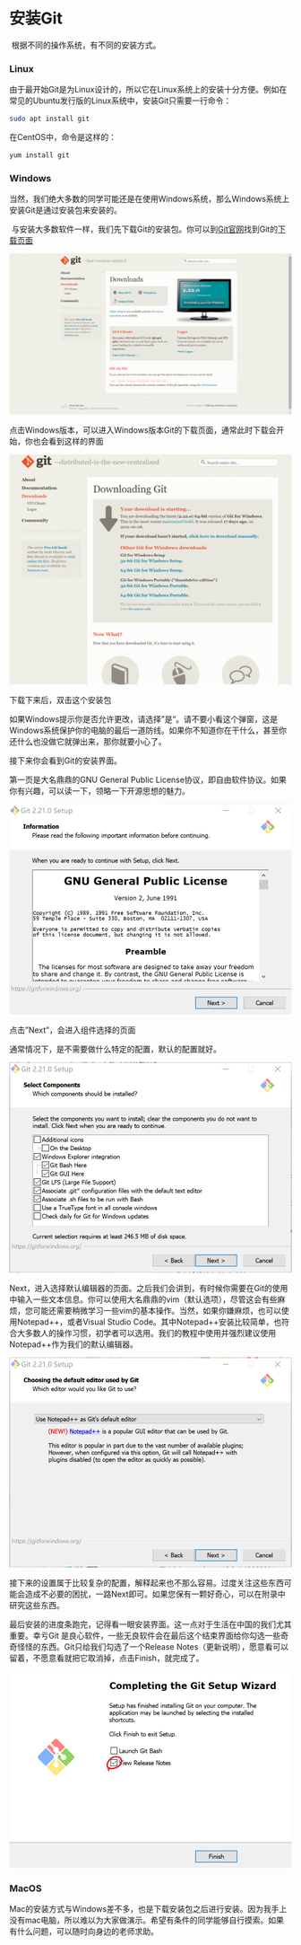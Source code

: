 # 安装Git

​	根据不同的操作系统，有不同的安装方式。

### Linux

由于最开始Git是为Linux设计的，所以它在Linux系统上的安装十分方便。例如在常见的Ubuntu发行版的Linux系统中，安装Git只需要一行命令：

```bash
sudo apt install git
```

在CentOS中，命令是这样的：

```bash
yum install git
```

### Windows

当然，我们绝大多数的同学可能还是在使用Windows系统，那么Windows系统上安装Git是通过安装包来安装的。

​	与安装大多数软件一样，我们先下载Git的安装包。你可以到[Git官网](https://git-scm.com/)找到Git的[下载页面](https://git-scm.com/downloads)

![alt](./Assert/git下载页面.png)

点击Windows版本，可以进入Windows版本Git的下载页面，通常此时下载会开始，你也会看到这样的界面

![page](./Assert/downloadGitWin.png)

下载下来后，双击这个安装包

如果Windows提示你是否允许更改，请选择”是“。请不要小看这个弹窗，这是Windows系统保护你的电脑的最后一道防线。如果你不知道你在干什么，甚至你还什么也没做它就弹出来，那你就要小心了。

接下来你会看到Git的安装界面。

第一页是大名鼎鼎的GNU General Public License协议，即自由软件协议。如果你有兴趣，可以读一下，领略一下开源思想的魅力。

![install1](./Assert/install1.png)

点击”Next”，会进入组件选择的页面

通常情况下，是不需要做什么特定的配置，默认的配置就好。

![insatll2](./Assert/install2.png)

Next，进入选择默认编辑器的页面。之后我们会讲到，有时候你需要在Git的使用中输入一些文本信息。你可以使用大名鼎鼎的vim（默认选项），尽管这会有些麻烦，您可能还需要稍微学习一些vim的基本操作。当然，如果你嫌麻烦，也可以使用Notepad++，或者Visual Studio Code。其中Notepad++安装比较简单，也符合大多数人的操作习惯，初学者可以选用。我们的教程中使用并强烈建议使用Notepad++作为我们的默认编辑器。

![install3](./Assert/install5.png)

接下来的设置属于比较复杂的配置，解释起来也不那么容易。过度关注这些东西可能会造成不必要的困扰，一路Next即可。如果您保有一颗好奇心，可以在附录中研究这些东西。

最后安装的进度条跑完，记得看一眼安装界面。这一点对于生活在中国的我们尤其重要。幸亏Git 是良心软件，一些无良软件会在最后这个结束界面给你勾选一些奇奇怪怪的东西。Git只给我们勾选了一个Release Notes（更新说明），愿意看可以留着，不愿意看就把它取消掉，点击Finish，就完成了。

![install4](./Assert/install4.png)



### MacOS

Mac的安装方式与Windows差不多，也是下载安装包之后进行安装。因为我手上没有mac电脑，所以难以为大家做演示。希望有条件的同学能够自行摸索。如果有什么问题，可以随时向身边的老师求助。